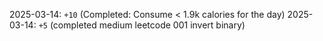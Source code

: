 2025-03-14: `+10` (Completed: Consume < 1.9k calories for the day)
2025-03-14: `+5` (completed medium leetcode 001 invert binary)
